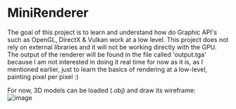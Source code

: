 # MiniRenderer
The goal of this project is to learn and understand how do Graphic API's such as OpenGL, DirectX & Vulkan work at a low level.
This project does not rely on external libraries and it will not be working directly with the GPU. The output of the renderer will be found in the file called
'output.tga' because I am not interested in doing it real time for now as it is, as I mentioned earlier, just to learn the basics of rendering at a low-level, painting pixel per pixel :)


For now, 3D models can be loaded (.obj) and draw its wireframe:
<br />
![image](https://github.com/iago-cpalmer/MiniRenderer/assets/68129919/98d09de6-6acb-40dc-922c-ac1326c2559d)


